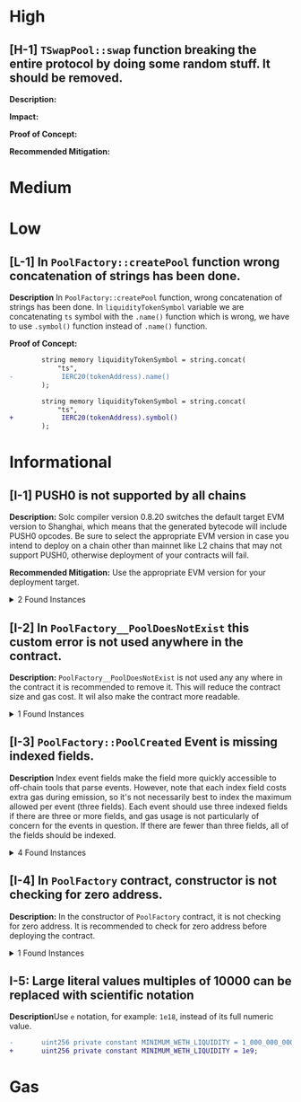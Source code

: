 
# High
## [H-1] `TSwapPool::swap` function breaking the entire protocol by doing some random stuff. It should be removed.
**Description:** 

**Impact:** 

**Proof of Concept:**

**Recommended Mitigation:** 

# Medium

# Low
## [L-1] In `PoolFactory::createPool` function wrong concatenation of strings has been done.
**Description** In `PoolFactory::createPool` function, wrong concatenation of strings has been done. In `liquidityTokenSymbol` variable we are concatenating `ts` symbol with the `.name()` function which is wrong, we have to use `.symbol()` function instead of `.name()` function.

**Proof of Concept:**
<detials>

```diff
        string memory liquidityTokenSymbol = string.concat(
            "ts",
-            IERC20(tokenAddress).name()
        );

        string memory liquidityTokenSymbol = string.concat(
            "ts",
+            IERC20(tokenAddress).symbol()
        );
```

</details>

# Informational
 ## [I-1] PUSH0 is not supported by all chains
 **Description:** Solc compiler version 0.8.20 switches the default target EVM version to Shanghai, which means that the  generated bytecode will include PUSH0 opcodes. Be sure to select the appropriate EVM version in case you intend to deploy on a  chain other than mainnet like L2 chains that may not support PUSH0, otherwise deployment of your contracts will fail.
 
 **Recommended Mitigation:** Use the appropriate EVM version for your deployment target.
 <details><summary>2 Found Instances</summary>
 
 
 - Found in src/PoolFactory.sol [Line: 15](src/PoolFactory.sol#L15)
 
 	```solidity
 	pragma solidity 0.8.20;
 	```
 
 - Found in src/TSwapPool.sol [Line: 15](src/TSwapPool.sol#L15)
 
 	```solidity
 	pragma solidity 0.8.20;
 	```
 
 </details>
 
  ## [I-2] In `PoolFactory__PoolDoesNotExist` this custom error is not used anywhere in the contract.
 **Description:** `PoolFactory__PoolDoesNotExist` is not used any any where in the contract it is recommended to remove it. This  will reduce the contract size and gas cost. It wil also make the contract more readable.
 
 <details><summary>1 Found Instances</summary>
 
 
 - Found in src/PoolFactory.sol [Line: 22](src/PoolFactory.sol#L22)
 
 	```solidity
 	    error PoolFactory__PoolDoesNotExist(address tokenAddress);
 	```
 
 </details>
 
 
  ## [I-3] `PoolFactory::PoolCreated` Event is missing indexed fields.
 **Description** Index event fields make the field more quickly accessible to off-chain tools that parse events. However, note  that each index field costs extra gas during emission, so it's not necessarily best to index the maximum allowed per event  (three fields). Each event should use three indexed fields if there are three or more fields, and gas usage is not particularly  of concern for the events in question. If there are fewer than three fields, all of the fields should be indexed.
 
 <details><summary>4 Found Instances</summary>
 
 
 - Found in src/PoolFactory.sol [Line: 35](src/PoolFactory.sol#L35)
 
 	```solidity
 	    event PoolCreated(address tokenAddress, address poolAddress);
 	```
 
 - Found in src/TSwapPool.sol [Line: 52](src/TSwapPool.sol#L52)
 
 	```solidity
 	    event LiquidityAdded(
 	```
 
 - Found in src/TSwapPool.sol [Line: 57](src/TSwapPool.sol#L57)
 
 	```solidity
 	    event LiquidityRemoved(
 	```
 
 - Found in src/TSwapPool.sol [Line: 62](src/TSwapPool.sol#L62)
 
 	```solidity
 	    event Swap(
 	```
 
 </details>
 
  ## [I-4] In `PoolFactory` contract, constructor is not checking for zero address.
 **Description:** In the constructor of `PoolFactory` contract, it is not checking for zero address. It is recommended to check  for zero address before deploying the contract.
 
 
 <details><summary>1 Found Instances</summary>
 
 - Found in src/PoolFactory.sol [Line: 43](src/PoolFactory.sol#L43)
 
 	```solidity
     constructor(address wethToken) {
         
         i_wethToken = wethToken;
     }
 	```
 </details>

 ## I-5: Large literal values multiples of 10000 can be replaced with scientific notation
**Description**Use `e` notation, for example: `1e18`, instead of its full numeric value.
```diff
-	    uint256 private constant MINIMUM_WETH_LIQUIDITY = 1_000_000_000;
+       uint256 private constant MINIMUM_WETH_LIQUIDITY = 1e9;
```



# Gas